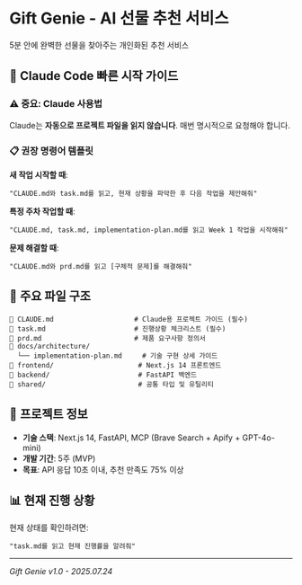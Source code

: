 # Gift Genie - AI 선물 추천 서비스

5분 안에 완벽한 선물을 찾아주는 개인화된 추천 서비스

## 🚀 Claude Code 빠른 시작 가이드

### ⚠️ 중요: Claude 사용법

Claude는 **자동으로 프로젝트 파일을 읽지 않습니다**. 매번 명시적으로 요청해야 합니다.

### 📋 권장 명령어 템플릿

**새 작업 시작할 때**:
```
"CLAUDE.md와 task.md를 읽고, 현재 상황을 파악한 후 다음 작업을 제안해줘"
```

**특정 주차 작업할 때**:
```
"CLAUDE.md, task.md, implementation-plan.md를 읽고 Week 1 작업을 시작해줘"
```

**문제 해결할 때**:
```
"CLAUDE.md와 prd.md를 읽고 [구체적 문제]를 해결해줘"
```

## 📁 주요 파일 구조

```
📄 CLAUDE.md                    # Claude용 프로젝트 가이드 (필수)
📄 task.md                      # 진행상황 체크리스트 (필수)
📄 prd.md                       # 제품 요구사항 정의서
📁 docs/architecture/
  └── implementation-plan.md     # 기술 구현 상세 가이드
📁 frontend/                     # Next.js 14 프론트엔드
📁 backend/                      # FastAPI 백엔드
📁 shared/                       # 공통 타입 및 유틸리티
```

## 🎯 프로젝트 정보

- **기술 스택**: Next.js 14, FastAPI, MCP (Brave Search + Apify + GPT-4o-mini)
- **개발 기간**: 5주 (MVP)
- **목표**: API 응답 10초 이내, 추천 만족도 75% 이상

## 📊 현재 진행 상황

현재 상태를 확인하려면:
```
"task.md를 읽고 현재 진행률을 알려줘"
```

---

*Gift Genie v1.0 - 2025.07.24*